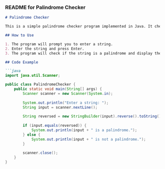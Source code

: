 
### README for Palindrome Checker

```markdown
# Palindrome Checker

This is a simple palindrome checker program implemented in Java. It checks whether a given string is a palindrome or not.

## How to Use

1. The program will prompt you to enter a string.
2. Enter the string and press Enter.
3. The program will check if the string is a palindrome and display the result.

## Code Example

```java
import java.util.Scanner;

public class PalindromeChecker {
    public static void main(String[] args) {
        Scanner scanner = new Scanner(System.in);
        
        System.out.println("Enter a string: ");
        String input = scanner.nextLine();
        
        String reversed = new StringBuilder(input).reverse().toString();
        
        if (input.equals(reversed)) {
            System.out.println(input + " is a palindrome.");
        } else {
            System.out.println(input + " is not a palindrome.");
        }
        
        scanner.close();
    }
}
